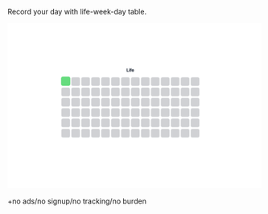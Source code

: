 Record your day with life-week-day table.

![main](./docs/life.png)

+no ads/no signup/no tracking/no burden
